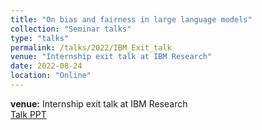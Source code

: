 ```yaml
---
title: "On bias and fairness in large language models"
collection: "Seminar talks"
type: "talks"
permalink: /talks/2022/IBM_Exit_talk
venue: "Internship exit talk at IBM Research"
date: 2022-08-24
location: "Online"
---
```

<b>venue:</b> Internship exit talk at IBM Research<br>
<a href="/files/talks/2022/IBM_talks/IBM_exit_talk.pdf">Talk PPT</a>

